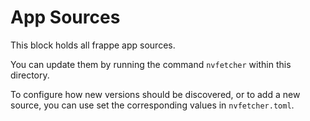 # App Sources

This block holds all frappe app sources.

You can update them by running the command `nvfetcher` within this directory.

To configure how new versions should be discovered, or to add a new source,
you can use set the corresponding values in `nvfetcher.toml`.
